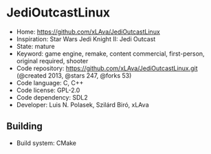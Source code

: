 # JediOutcastLinux

- Home: https://github.com/xLAva/JediOutcastLinux
- Inspiration: Star Wars Jedi Knight II: Jedi Outcast
- State: mature
- Keyword: game engine, remake, content commercial, first-person, original required, shooter
- Code repository: https://github.com/xLAva/JediOutcastLinux.git (@created 2013, @stars 247, @forks 53)
- Code language: C, C++
- Code license: GPL-2.0
- Code dependency: SDL2
- Developer: Luis N. Polasek, Szilárd Biró, xLAva

## Building

- Build system: CMake
